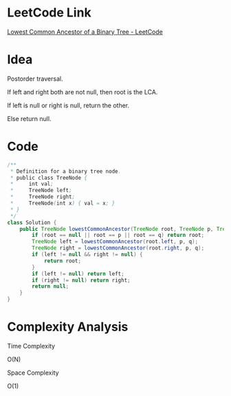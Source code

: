 # LeetCode Link

[Lowest Common Ancestor of a Binary Tree - LeetCode](https://leetcode.com/problems/lowest-common-ancestor-of-a-binary-tree/)

# Idea

Postorder traversal.

If left and right both are not null, then root is the LCA.

If left is null or right is null, return the other.

Else return null.

# Code

```java
/**
 * Definition for a binary tree node.
 * public class TreeNode {
 *     int val;
 *     TreeNode left;
 *     TreeNode right;
 *     TreeNode(int x) { val = x; }
 * }
 */
class Solution {
    public TreeNode lowestCommonAncestor(TreeNode root, TreeNode p, TreeNode q) {
        if (root == null || root == p || root == q) return root;
        TreeNode left = lowestCommonAncestor(root.left, p, q);
        TreeNode right = lowestCommonAncestor(root.right, p, q);
        if (left != null && right != null) {
            return root;
        }
        if (left != null) return left;
        if (right != null) return right;
        return null;
    }
}
```

# Complexity Analysis

Time Complexity

O(N)

Space Complexity

O(1)
